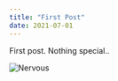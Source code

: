 ```yaml
---
title: "First Post"
date: 2021-07-01
---
```


First post. Nothing special..

![Nervous](https://www.icegif.com/wp-content/uploads/nervous-icegif.gif)

